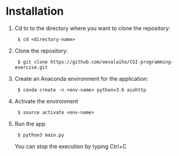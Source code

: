 # Installation

1. Cd to to the directory where you want to clone the repository:

        $ cd <directory-name>
2. Clone the repository:

        $ git clone https://github.com/eevalaiho/CGI-programming-exercise.git
3. Create an Anaconda environment for the application:

        $ conda create -n <env-name> python=3.6 aiohttp
4. Activate the environment

        $ source activate <env-name>
5. Run the app

        $ python3 main.py
    You can stop the execution by typing Ctrl+C

